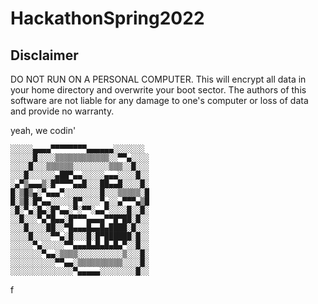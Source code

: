 # HackathonSpring2022

## Disclaimer

DO NOT RUN ON A PERSONAL COMPUTER.
This will encrypt all data in your home directory and overwrite your boot sector.
The authors of this software are not liable for any damage to one's computer or loss of data and provide no warranty.

 yeah, we codin'

    ░░░░░▄▄▄▄▀▀▀▀▀▀▀▀▄▄▄▄▄▄░░░░░░░
    ░░░░░█░░░░▒▒▒▒▒▒▒▒▒▒▒▒░░▀▀▄░░░░
    ░░░░█░░░▒▒▒▒▒▒░░░░░░░░▒▒▒░░█░░░
    ░░░█░░░░░░▄██▀▄▄░░░░░▄▄▄░░░░█░░
    ░▄▀▒▄▄▄▒░█▀▀▀▀▄▄█░░░██▄▄█░░░░█░
    █░▒█▒▄░▀▄▄▄▀░░░░░░░░█░░░▒▒▒▒▒░█
    █░▒█░█▀▄▄░░░░░█▀░░░░▀▄░░▄▀▀▀▄▒█
    ░█░▀▄░█▄░█▀▄▄░▀░▀▀░▄▄▀░░░░█░░█░
    ░░█░░░▀▄▀█▄▄░█▀▀▀▄▄▄▄▀▀█▀██░█░░
    ░░░█░░░░██░░▀█▄▄▄█▄▄█▄████░█░░░
    ░░░░█░░░░▀▀▄░█░░░█░█▀██████░█░░
    ░░░░░▀▄░░░░░▀▀▄▄▄█▄█▄█▄█▄▀░░█░░
    ░░░░░░░▀▄▄░▒▒▒▒░░░░░░░░░░▒░░░█░
    ░░░░░░░░░░▀▀▄▄░▒▒▒▒▒▒▒▒▒▒░░░░█░
    ░░░░░░░░░░░░░░▀▄▄▄▄▄░░░░░░░░█░░
f